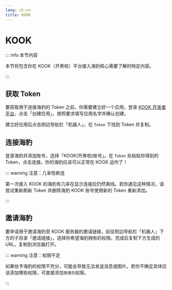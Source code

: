 ```yaml
---
lang: zh-cn
title: KOOK
---
```


# KOOK

::: info 本节内容

本节将包含你在 KOOK（开黑啦）平台接入海豹核心需要了解的特定内容。

:::

## 获取 Token

要获取用于连接海豹的 Token 之前，你需要建立好一个应用。登录 [KOOK 开发者平台](https://developer.kookapp.cn/app/index)，点击「创建应用」，按照要求填写应用名字并确认创建。

建立好应用后点击侧边导航栏「机器人」，在 `Token` 下找到 Token 并复制。

## 连接海豹

登录海豹并添加账号，选择「KOOK(开黑啦)账号」。在 `Token` 处粘贴你得到的 Token，点击连接。你的海豹应该可以正常在 KOOK 运作了！

::: warning 注意：几率性断连

第一次接入 KOOK 的海豹有几率在显示连接后仍然离线。若你遇见这种情况，请尝试重新刷新 Token 并删除海豹 KOOK 账号使用新的 Token 重新添加。

:::

## 邀请海豹

要申请用于邀请海豹至 KOOK 服务器的邀请链接，前往侧边导航栏「机器人」下方的子目录「邀请链接」，选择你希望海豹拥有的权限。完成后复制下方生成的 URL，复制到浏览器打开。

::: warning 注意：权限不足

如果给予海豹的权限不充分，可能会导致无法发送消息或图片。若你不确定具体应该添加哪些权限，可直接添加`管理员`权限。

:::
